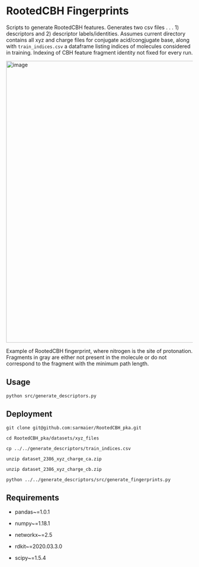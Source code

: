 # RootedCBH Fingerprints

Scripts to generate RootedCBH features. Generates two csv files . . . 1) descriptors and 2) descriptor labels/identities. Assumes current directory contains all xyz and charge files for conjugate acid/congjugate base, along with `train_indices.csv` a dataframe listing indices of molecules considered in training. Indexing of CBH feature fragment identity not fixed for every run.


<img width="760" alt="image" src="https://github.com/sarmaier/RootedCBH_pka/assets/152440946/12b2d763-89f4-49a7-b009-7c56addb0697"> 

Example of RootedCBH fingerprint, where nitrogen is the site of protonation. Fragments in gray are either not present in the molecule or do not correspond to the fragment with the minimum path length.

## Usage
```
python src/generate_descriptors.py
```

## Deployment
```
git clone git@github.com:sarmaier/RootedCBH_pka.git

cd RootedCBH_pka/datasets/xyz_files

cp ../../generate_descriptors/train_indices.csv 

unzip dataset_2386_xyz_charge_ca.zip

unzip dataset_2386_xyz_charge_cb.zip

python ../../generate_descriptors/src/generate_fingerprints.py
```
## Requirements
* pandas~=1.0.1

* numpy~=1.18.1

* networkx~=2.5

* rdkit~=2020.03.3.0

* scipy~=1.5.4


